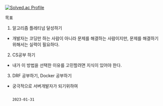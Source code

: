 [![Solved.ac Profile](http://mazassumnida.wtf/api/v2/generate_badge?boj=dlrkehrud)](https://solved.ac/dlrkehrud/)

목표
1. 알고리즘 플레티넘 달성하기
  - 개발자는 코딩만 하는 사람이 아니라 문제를 해결하는 사람이지만, 문제를 해결하기 위해서는 실력이 필요하다.
2. CS공부 하기
  - 내가 이 방법을 선택한 이유를 고민할려면 지식이 있어야 한다. 
3. DRF 공부하기, Docker 공부하기 
  - 궁극적으로 서버개발자가 되기위하여

                                                                           2023-01-31

